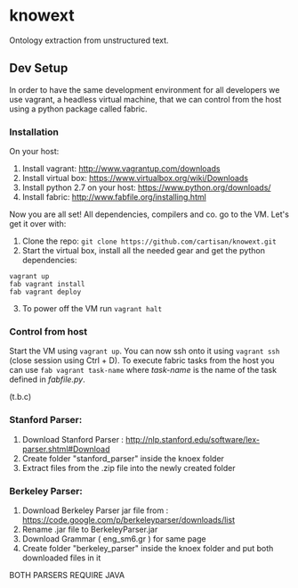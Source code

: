 knowext
=======
Ontology extraction from unstructured text.

## Dev Setup 
In order to have the same development environment for all developers we use vagrant, a headless virtual machine, that we can control from
the host using a python package called fabric.

### Installation
On your host:
1. Install vagrant: http://www.vagrantup.com/downloads
2. Install virtual box: https://www.virtualbox.org/wiki/Downloads
3. Install python 2.7 on your host: https://www.python.org/downloads/
4. Install fabric: http://www.fabfile.org/installing.html

Now you are all set! All dependencies, compilers and co. go to the VM. Let's get it over with:

1. Clone the repo: `git clone https://github.com/cartisan/knowext.git`
2. Start the virtual box, install all the needed gear and get the python dependencies:
```
vagrant up
fab vagrant install
fab vagrant deploy
```
3. To power off the VM run `vagrant halt`

### Control from host
Start the VM using `vagrant up`. You can now ssh onto it using `vagrant ssh` (close session using Ctrl + D). To execute fabric
tasks from the host you can use `fab vagrant task-name` where *task-name* is the name of the task defined in *fabfile.py*.

(t.b.c)


### Stanford Parser:
1. Download Stanford Parser : http://nlp.stanford.edu/software/lex-parser.shtml#Download
2. Create folder "stanford_parser" inside the knoex folder
3. Extract files from the .zip file into the newly created folder

### Berkeley Parser:
1. Download Berkeley Parser jar file from : https://code.google.com/p/berkeleyparser/downloads/list
2. Rename .jar file to BerkeleyParser.jar
2. Download Grammar ( eng_sm6.gr  )  for same page
3. Create folder "berkeley_parser" inside the knoex folder and put both downloaded files in it

BOTH PARSERS REQUIRE JAVA 
